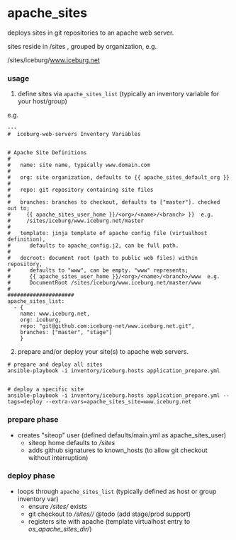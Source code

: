 apache_sites
============

deploys sites in git repositories to an apache web server.

sites reside in /sites , grouped by organization, e.g. 
  
  /sites/iceburg/www.iceburg.net


  
### usage

1. define sites via `apache_sites_list` (typically an inventory variable for your
host/group)

e.g.

```
---
#  iceburg-web-servers Inventory Variables


# Apache Site Definitions
# 
#   name: site name, typically www.domain.com
#
#   org: site organization, defaults to {{ apache_sites_default_org }}
#
#   repo: git repository containing site files
#
#   branches: branches to checkout, defaults to ["master"]. checked out to;
#     {{ apache_sites_user_home }}/<org>/<name>/<branch> }}  e.g.
#     /sites/iceburg/www.iceburg.net/master
#   
#   template: jinja template of apache config file (virtualhost definition),
#      defaults to apache_config.j2, can be full path.
#
#   docroot: document root (path to public web files) within repository,
#      defaults to "www", can be empty. "www" represents;
#      {{ apache_sites_user_home }}/<org>/<name>/<branch>/www  e.g.
#      DocumentRoot /sites/iceburg/www.iceburg.net/master/www
#  
#####################  
apache_sites_list:
  - {
    name: www.iceburg.net,
    org: iceburg, 
    repo: "git@github.com:iceburg-net/www.iceburg.net.git",
    branches: ["master", "stage"] 
    }
```

2. prepare and/or deploy your site(s) to apache web servers.


```
# prepare and deploy all sites
ansible-playbook -i inventory/iceburg.hosts application_prepare.yml 


# deploy a specific site
ansible-playbook -i inventory/iceburg.hosts application_prepare.yml --tags=deploy --extra-vars=apache_sites_site=www.iceburg.net
```


### prepare phase

* creates "siteop" user (defined defaults/main.yml as apache_sites_user)
  * siteop home defaults to _/sites_
  * adds github signatures to known_hosts (to allow git checkout without interruption)
  

### deploy phase

* loops through `apache_sites_list` (typically defined as host or group inventory var)
  * ensure _/sites/<org>_ exists
  * git checkout to _/sites/<org>/<name>_  @todo (add stage/prod support)
  * registers site with apache (template virtualhost entry to _os_apache_sites_dir/<name>_)